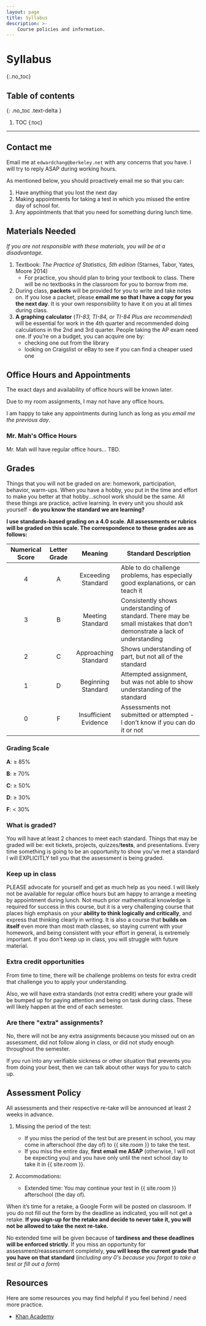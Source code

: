 ```yaml
---
layout: page
title: Syllabus
description: >-
    Course policies and information.
---
```


# Syllabus
{:.no_toc}

## Table of contents
{: .no_toc .text-delta }

1. TOC
{:toc}

---

## Contact me

Email me at `edwardchang@berkeley.net` with any concerns that you have. I will try to reply ASAP during working hours.

As mentioned below, you should proactively email me so that you can:
1. Have anything that you lost the next day
2. Making appointments for taking a test in which you missed the entire day of school for.
3. Any appointments that that you need for something during lunch time.

## Materials Needed

*If you are not responsible with these materials, you will be at a disadvantage.*

1. Textbook: *The Practice of Statistics, 5th edition* (Starnes, Tabor, Yates, Moore 2014)
    - For practice, you should plan to bring your textbook to class. There will be no textbooks in the classroom for you to borrow from me. 
2. During class, **packets** will be provided for you to write and take notes on. If you lose a packet, please **email me so that I have a copy for you the next day**. It is your own responsibility to have it on you at all times during class.
3. **A graphing calculator** (*TI-83, TI-84, or TI-84 Plus are recommended*) will be essential for work in the 4th quarter and recommended doing calculations in the 2nd and 3rd quarter. People taking the AP exam need one. If you’re on a budget, you can acquire one by:
    - checking one out from the library 
    - looking on Craigslist or eBay to see if you can find a cheaper used one


## Office Hours and Appointments

The exact days and availability of office hours will be known later. 

Due to my room assignments, I may not have any office hours.

I am happy to take any appointments during lunch as long as you *email me the previous day*.

### Mr. Mah's Office Hours

Mr. Mah will have regular office hours... TBD.

## Grades

Things that you will not be graded on are: homework, participation, behavior, warm-ups. When you have a hobby, you put in the time and effort to make you better at that hobby...school work should be the same. All these things are practice, active learning. In every unit you should ask yourself - **do you know the standard we are learning?** 

**I use standards-based grading on a 4.0 scale. All assessments or rubrics will be graded on this scale. The correspondence to these grades are as follows:**

| Numerical Score | Letter Grade | Meaning | Standard Description |
|:---:|:---:|:---:|---|
| 4 | A | Exceeding Standard | Able to do challenge problems, has especially good explanations, or can teach it |
| 3 | B | Meeting Standard | Consistently shows understanding of standard. There may be small mistakes that don’t demonstrate a lack of understanding |
| 2 | C | Approaching Standard | Shows understanding of part, but not all of the standard |
| 1 | D | Beginning Standard | Attempted assignment, but was not able to show understanding of the standard |
| 0 | F | Insufficient Evidence | Assessments not submitted or attempted - I don’t know if you can do it or not |

### Grading Scale

**A**: ≥ 85%

**B**: ≥ 70%

**C**: ≥ 50%

**D**: ≥ 30%

**F**: < 30%


### What is graded?

You will have at least 2 chances to meet each standard. Things that may be graded will be: exit tickets, projects, quizzes/**tests**, and presentations. Every time something is going to be an opportunity to show you’ve met a standard I will EXPLICITLY tell you that the assessment is being graded. 

### Keep up in class

PLEASE advocate for yourself and get as much help as you need. I will likely not be available for regular office hours but am happy to arrange a meeting by appointment during lunch. Not much prior mathematical knowledge is required for success in this course, but it is a very challenging course that places high emphasis on your **ability to think logically and critically**, and express that thinking clearly in writing. It is also a course that **builds on itself** even more than most math classes, so staying current with your homework, and being consistent with your effort in general, is extremely important. If you don't keep up in class, you will struggle with future material.

### Extra credit opportunities

From time to time, there will be challenge problems on tests for extra credit that challenge you to apply your understanding.

Also, we will have extra standards (not extra credit) where your grade will be bumped up for paying attention and being on task during class. These will likely happen at the end of each semester.

### Are there "extra" assignments?

No, there will not be any extra assignments because you missed out on an assessment, did not follow along in class, or did not study enough throughout the semester. 

If you run into any verifiable sickness or other situation that prevents you from doing your best, then we can talk about other ways for you to catch up.

## Assessment Policy

All assessments and their respective re-take will be announced at least 2 weeks in advance. 

1. Missing the period of the test:
    - If you miss the period of the test but are present in school, you may come in afterschool (the day of) to {{ site.room }} to take the test.
    - If you miss the entire day, **first email me ASAP** (otherwise, I will not be expecting you) and you have only until the next school day to take it in {{ site.room }}.

2. Accommodations:
    - Extended time: You may continue your test in {{ site.room }} afterschool (the day of).

When it’s time for a retake, a Google Form will be posted on classroom. If you do not fill out the form by the deadline as indicated, you will not get a retake. **If you sign-up for the retake and decide to never take it, you will not be allowed to take the next re-take.**

No extended time will be given because of **tardiness and these deadlines will be enforced strictly**. If you miss an opportunity for assessment/reassessment completely, **you will keep the current grade that you have on that standard** (*including any 0's because you forgot to take a test or fill out a form*)

## Resources

Here are some resources you may find helpful if you feel behind / need more practice.

- [Khan Academy](https://www.khanacademy.org/math/ap-statistics?authuser=0)
